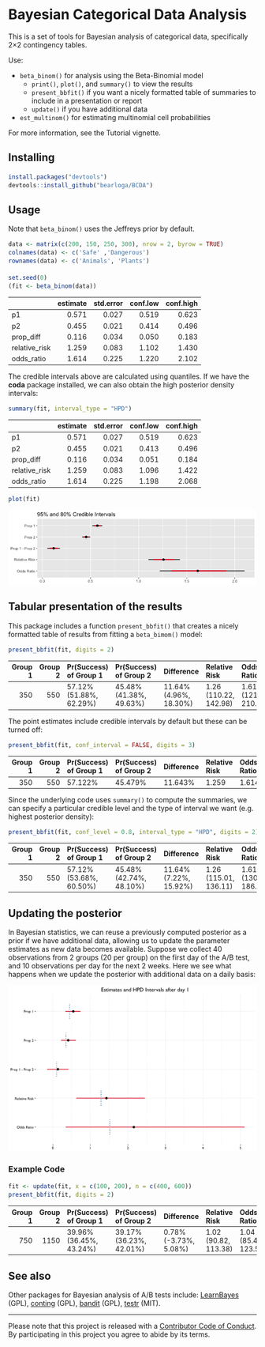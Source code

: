 # Bayesian Categorical Data Analysis

This is a set of tools for Bayesian analysis of categorical data, specifically 2×2 contingency tables.

Use:

- `beta_binom()` for analysis using the Beta-Binomial model
  - `print()`, `plot()`, and `summary()` to view the results
  - `present_bbfit()` if you want a nicely formatted table of summaries to include in a presentation or report
  - `update()` if you have additional data
- `est_multinom()` for estimating multinomial cell probabilities

For more information, see the Tutorial vignette.

## Installing

```R
install.packages("devtools")
devtools::install_github("bearloga/BCDA")
```

## Usage

Note that `beta_binom()` uses the Jeffreys prior by default.

```R
data <- matrix(c(200, 150, 250, 300), nrow = 2, byrow = TRUE)
colnames(data) <- c('Safe' ,'Dangerous')
rownames(data) <- c('Animals', 'Plants')

set.seed(0)
(fit <- beta_binom(data))
```

|              | estimate| std.error| conf.low| conf.high|
|:-------------|--------:|---------:|--------:|---------:|
|p1            |    0.571|     0.027|    0.519|     0.623|
|p2            |    0.455|     0.021|    0.414|     0.496|
|prop_diff     |    0.116|     0.034|    0.050|     0.183|
|relative_risk |    1.259|     0.083|    1.102|     1.430|
|odds_ratio    |    1.614|     0.225|    1.220|     2.102|

The credible intervals above are calculated using quantiles. If we have the **coda** package installed, we can also obtain the high posterior density intervals:

```R
summary(fit, interval_type = "HPD")
```

|              | estimate| std.error| conf.low| conf.high|
|:-------------|--------:|---------:|--------:|---------:|
|p1            |    0.571|     0.027|    0.519|     0.623|
|p2            |    0.455|     0.021|    0.413|     0.496|
|prop_diff     |    0.116|     0.034|    0.051|     0.184|
|relative_risk |    1.259|     0.083|    1.096|     1.422|
|odds_ratio    |    1.614|     0.225|    1.198|     2.068|

```R
plot(fit)
```

![Preview of visualization of the posterior draws.](plot.png)

## Tabular presentation of the results

This package includes a function `present_bbfit()` that creates a nicely formatted table of results from fitting a `beta_bimom()` model:

```R
present_bbfit(fit, digits = 2)
```

| Group 1| Group 2|Pr(Success) of Group 1  |Pr(Success) of Group 2  |Difference             |Relative Risk         |Odds Ratio            |
|-------:|-------:|:-----------------------|:-----------------------|:----------------------|:---------------------|:---------------------|
|     350|     550|57.12% (51.88%, 62.29%) |45.48% (41.38%, 49.63%) |11.64% (4.96%, 18.30%) |1.26 (110.22, 142.98) |1.61 (121.97, 210.16) |

The point estimates include credible intervals by default but these can be turned off:

```R
present_bbfit(fit, conf_interval = FALSE, digits = 3)
```

| Group 1| Group 2|Pr(Success) of Group 1 |Pr(Success) of Group 2 |Difference |Relative Risk |Odds Ratio |
|-------:|-------:|:----------------------|:----------------------|:----------|:-------------|:----------|
|     350|     550|57.122%                |45.479%                |11.643%    |1.259         |1.614      |

Since the underlying code uses `summary()` to compute the summaries, we can specify a particular credible level and the type of interval we want (e.g. highest posterior density):

```R
present_bbfit(fit, conf_level = 0.8, interval_type = "HPD", digits = 2)
```

| Group 1| Group 2|Pr(Success) of Group 1  |Pr(Success) of Group 2  |Difference             |Relative Risk         |Odds Ratio            |
|-------:|-------:|:-----------------------|:-----------------------|:----------------------|:---------------------|:---------------------|
|     350|     550|57.12% (53.68%, 60.50%) |45.48% (42.74%, 48.10%) |11.64% (7.22%, 15.92%) |1.26 (115.01, 136.11) |1.61 (130.37, 186.55) |

## Updating the posterior

In Bayesian statistics, we can reuse a previously computed posterior as a prior if we have additional data, allowing us to update the parameter estimates as new data becomes available. Suppose we collect 40 observations from 2 groups (20 per group) on the first day of the A/B test, and 10 observations per day for the next 2 weeks. Here we see what happens when we update the posterior with additional data on a daily basis:

![](updating.gif)

### Example Code

```R
fit <- update(fit, x = c(100, 200), n = c(400, 600))
present_bbfit(fit, digits = 2)
```

| Group 1| Group 2|Pr(Success) of Group 1  |Pr(Success) of Group 2  |Difference            |Relative Risk        |Odds Ratio           |
|-------:|-------:|:-----------------------|:-----------------------|:---------------------|:--------------------|:--------------------|
|     750|    1150|39.96% (36.45%, 43.24%) |39.17% (36.23%, 42.01%) |0.78% (-3.73%, 5.08%) |1.02 (90.82, 113.38) |1.04 (85.45, 123.56) |

## See also

Other packages for Bayesian analysis of A/B tests include: [LearnBayes](https://cran.r-project.org/web/packages/LearnBayes/index.html) (GPL), [conting](https://cran.r-project.org/web/packages/conting/index.html) (GPL), [bandit](https://cran.r-project.org/web/packages/bandit/index.html) (GPL), [testr](https://github.com/ayakubovich/testr) (MIT).

---------

Please note that this project is released with a [Contributor Code of Conduct](CONDUCT.md). By participating in this project you agree to abide by its terms.
